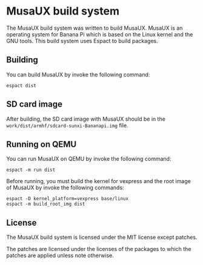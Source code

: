 # MusaUX build system

The MusaUX build system was written to build MusaUX. MusaUX is an operating system for Banana Pi which
is based on the Linux kernel and the GNU tools. This build system uses Espact to build packages.

## Building

You can build MusaUX by invoke the following command:

    espact dist

## SD card image

After building, the SD card image with MusaUX should be in the
`work/dist/armhf/sdcard-sunxi-Bananapi.img` file.

## Running on QEMU

You can run MusaUX on QEMU by invoke the following command:

    espact -m run dist

Before running, you must build the kernel for vexpress and the root image of MusaUX by invoke the
following commands:

    espact -D kernel_platform=vexpress base/linux
    espact -m build_root_img dist

## License

The MusaUX build system is licensed under the MIT license except patches.

The patches are licensed under the licenses of the packages to which the patches are applied unless
note otherwise.
